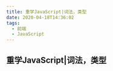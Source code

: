 ```yaml
---
title: 重学JavaScript|词法，类型
date: 2020-04-18T14:36:02
tags:
  - 前端
  - JavaScript
---
```


## 重学JavaScript|词法，类型

